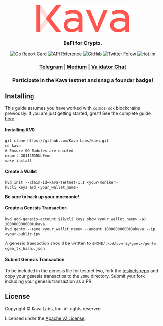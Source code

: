 <p align="center">
  <img src="./kava-logo.svg" width="300">
</p>
<h3 align="center">DeFi for Crypto.</h3>

<div align="center">

[![Go Report Card](https://goreportcard.com/badge/github.com/kava-labs/kava)](https://goreportcard.com/report/github.com/kava-labs/kava)
[![API Reference](https://godoc.org/github.com/Kava-Labs/kava?status.svg)](https://godoc.org/github.com/Kava-Labs/kava)
[![GitHub](https://img.shields.io/github/license/kava-labs/kava.svg)](https://github.com/Kava-Labs/kava/blob/master/LICENSE.md)
[![Twitter Follow](https://img.shields.io/twitter/follow/kava_labs.svg?label=Follow&style=social)](https://twitter.com/kava_labs)
[![riot.im](https://img.shields.io/badge/riot.im-JOIN%20CHAT-green.svg)](https://riot.im/app/#/room/#kava-validators:matrix.org)

</div>

<div align="center">

### [Telegram](https://t.me/kavalabs) | [Medium](https://medium.com/kava-labs) | [Validator Chat](https://riot.im/app/#/room/#kava-validators:matrix.org)

### Participate in the Kava testnet and [snag a founder badge](./docs/REWARDS.md)!

</div>

## Installing

This guide assumes you have worked with `cosmos-sdk` blockchains previously. If you are just getting started, great! See the complete guide [here](https://medium.com/kava-labs).

#### Installing KVD

```
git clone https://github.com/Kava-Labs/kava.git
cd kava
# Ensure GO Modules are enabled
export GO111MODULE=on
make install
```

#### Create a Wallet

```
kvd init --chain-id=kava-testnet-1.1 <your-moniker>
kvcli keys add <your_wallet_name>
```

**Be sure to back up your mnemonic!**

#### Create a Genesis Transaction

```
kvd add-genesis-account $(kvcli keys show <your_wallet_name> -a) 1000000000000ukava
kvd gentx --name <your_wallet_name> --amount 1000000000000ukava --ip <your-public-ip>
```

A genesis transaction should be written to `$HOME/.kvd/config/gentx/gentx-<gen_tx_hash>.json`

#### Submit Genesis Transaction

To be included in the genesis file for testnet two, fork the [testnets repo](https://github.com/Kava-Labs/kava-testnets) and copy your genesis transaction to the `2000` directory. Submit your fork including your genesis transaction as a PR.

## License

Copyright © Kava Labs, Inc. All rights reserved.

Licensed under the [Apache v2 License](LICENSE).
